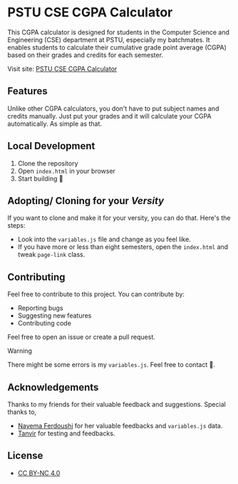 # PSTU CSE CGPA Calculator

This CGPA calculator is designed for students in the Computer Science and Engineering (CSE) department at PSTU, especially my batchmates. It enables students to calculate their cumulative grade point average (CGPA) based on their grades and credits for each semester.

Visit site: [PSTU CSE CGPA Calculator](https://sharafat.is-a.dev/PSTU-CSE-CGPA-calculator/)

## Features

Unlike other CGPA calculators, you don't have to put subject names and credits manually. Just put your grades and it will calculate your CGPA automatically. As simple as that.

## Local Development

1. Clone the repository
2. Open `index.html` in your browser
3. Start building 🫠

## Adopting/ Cloning for your *Versity*

If you want to clone and make it for your versity, you can do that. Here's the steps:

- Look into the `variables.js` file and change as you feel like.
- If you have more or less than eight semesters, open the `index.html` and tweak `page-link` class.

## Contributing

Feel free to contribute to this project. You can contribute by:

- Reporting bugs
- Suggesting new features
- Contributing code

Feel free to open an issue or create a pull request.


> [!WARNING]
> There might be some errors is my `variables.js`. Feel free to contact 🏅.

## Acknowledgements

Thanks to my friends for their valuable feedback and suggestions. Special thanks to,

- [Nayema Ferdoushi](https://github.com/NAYEMA26) for her valuable feedbacks and `variables.js` data.
- [Tanvir](https://github.com/tanvir-136) for testing and feedbacks.

## License

- [CC BY-NC 4.0](https://creativecommons.org/licenses/by-nc/4.0/)
